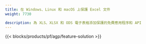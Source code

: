 ```yaml
---
title: 在 Windows、Linux 和 macOS 上保護 Excel 文件 
weight: 7730

description: 為 XLS、XLSX 和 ODS 電子表格添加保護的免費應用程序和 API
---
```

{{< blocks/products/pf/agp/feature-solution >}} 

